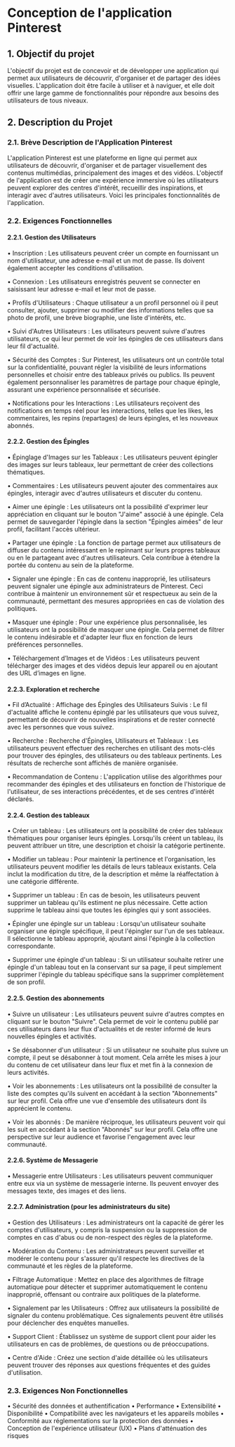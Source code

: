 # Conception de l'application Pinterest

## 1.	Objectif du projet
L'objectif du projet est de concevoir et de développer une application qui permet aux utilisateurs de découvrir, d'organiser et de partager des idées visuelles. L'application doit être facile à utiliser et à naviguer, et elle doit offrir une large gamme de fonctionnalités pour répondre aux besoins des utilisateurs de tous niveaux.

## 2.	Description du Projet
### 2.1.	Brève Description de l'Application Pinterest 
L'application Pinterest est une plateforme en ligne qui permet aux utilisateurs de découvrir, d'organiser et de partager visuellement des contenus multimédias, principalement des images et des vidéos. L'objectif de l'application est de créer une expérience immersive où les utilisateurs peuvent explorer des centres d'intérêt, recueillir des inspirations, et interagir avec d'autres utilisateurs. Voici les principales fonctionnalités de l'application.


### 2.2.	Exigences Fonctionnelles
#### 2.2.1.	Gestion des Utilisateurs
•	Inscription : Les utilisateurs peuvent créer un compte en fournissant un nom d'utilisateur, une adresse e-mail et un mot de passe. Ils doivent également accepter les conditions d'utilisation.

•	Connexion : Les utilisateurs enregistrés peuvent se connecter en saisissant leur adresse e-mail et leur mot de passe.

•	Profils d'Utilisateurs : Chaque utilisateur a un profil personnel où il peut consulter, ajouter, supprimer ou modifier des informations telles que sa photo de profil, une brève biographie, une liste d'intérêts, etc.

•	Suivi d'Autres Utilisateurs : Les utilisateurs peuvent suivre d'autres utilisateurs, ce qui leur permet de voir les épingles de ces utilisateurs dans leur fil d'actualité.


•	Sécurité des Comptes : Sur Pinterest, les utilisateurs ont un contrôle total sur la confidentialité, pouvant régler la visibilité de leurs informations personnelles et choisir entre des tableaux privés ou publics. Ils peuvent également personnaliser les paramètres de partage pour chaque épingle, assurant une expérience personnalisée et sécurisée.

•	Notifications pour les Interactions : Les utilisateurs reçoivent des notifications en temps réel pour les interactions, telles que les likes, les commentaires, les repins (repartages) de leurs épingles, et les nouveaux abonnés.

#### 2.2.2.	 Gestion des Épingles
•	Épinglage d'Images sur les Tableaux : Les utilisateurs peuvent épingler des images sur leurs tableaux, leur permettant de créer des collections thématiques.

•	Commentaires : Les utilisateurs peuvent ajouter des commentaires aux épingles, interagir avec d'autres utilisateurs et discuter du contenu.

•	Aimer une épingle : Les utilisateurs ont la possibilité d'exprimer leur appréciation en cliquant sur le bouton "J'aime" associé à une épingle. Cela permet de sauvegarder l'épingle dans la section "Épingles aimées" de leur profil, facilitant l'accès ultérieur.

•	Partager une épingle : La fonction de partage permet aux utilisateurs de diffuser du contenu intéressant en le repinnant sur leurs propres tableaux ou en le partageant avec d'autres utilisateurs. Cela contribue à étendre la portée du contenu au sein de la plateforme.

•	Signaler une épingle : En cas de contenu inapproprié, les utilisateurs peuvent signaler une épingle aux administrateurs de Pinterest. Ceci contribue à maintenir un environnement sûr et respectueux au sein de la communauté, permettant des mesures appropriées en cas de violation des politiques.

•	Masquer une épingle : Pour une expérience plus personnalisée, les utilisateurs ont la possibilité de masquer une épingle. Cela permet de filtrer le contenu indésirable et d'adapter leur flux en fonction de leurs préférences personnelles.

•	Téléchargement d’Images et de Vidéos : Les utilisateurs peuvent télécharger des images et des vidéos depuis leur appareil ou en ajoutant des URL d’images en ligne.



#### 2.2.3.	Exploration et recherche
•	Fil d’Actualité : Affichage des Épingles des Utilisateurs Suivis : Le fil d'actualité affiche le contenu épinglé par les utilisateurs que vous suivez, permettant de découvrir de nouvelles inspirations et de rester connecté avec les personnes que vous suivez.

•	Recherche : Recherche d'Épingles, Utilisateurs et Tableaux : Les utilisateurs peuvent effectuer des recherches en utilisant des mots-clés pour trouver des épingles, des utilisateurs ou des tableaux pertinents. Les résultats de recherche sont affichés de manière organisée.

•	Recommandation de Contenu : L'application utilise des algorithmes pour recommander des épingles et des utilisateurs en fonction de l'historique de l'utilisateur, de ses interactions précédentes, et de ses centres d'intérêt déclarés.


#### 2.2.4.	Gestion des tableaux
•	Créer un tableau : Les utilisateurs ont la possibilité de créer des tableaux thématiques pour organiser leurs épingles. Lorsqu'ils créent un tableau, ils peuvent attribuer un titre, une description et choisir la catégorie pertinente.

•	Modifier un tableau : Pour maintenir la pertinence et l'organisation, les utilisateurs peuvent modifier les détails de leurs tableaux existants. Cela inclut la modification du titre, de la description et même la réaffectation à une catégorie différente.

•	Supprimer un tableau : En cas de besoin, les utilisateurs peuvent supprimer un tableau qu'ils estiment ne plus nécessaire. Cette action supprime le tableau ainsi que toutes les épingles qui y sont associées.

•	Épingler une épingle sur un tableau : Lorsqu'un utilisateur souhaite organiser une épingle spécifique, il peut l'épingler sur l'un de ses tableaux. Il sélectionne le tableau approprié, ajoutant ainsi l'épingle à la collection correspondante.

•	Supprimer une épingle d'un tableau : Si un utilisateur souhaite retirer une épingle d'un tableau tout en la conservant sur sa page, il peut simplement supprimer l'épingle du tableau spécifique sans la supprimer complètement de son profil.



#### 2.2.5.	Gestion des abonnements
•	Suivre un utilisateur : Les utilisateurs peuvent suivre d'autres comptes en cliquant sur le bouton "Suivre". Cela permet de voir le contenu publié par ces utilisateurs dans leur flux d'actualités et de rester informé de leurs nouvelles épingles et activités.

•	Se désabonner d'un utilisateur : Si un utilisateur ne souhaite plus suivre un compte, il peut se désabonner à tout moment. Cela arrête les mises à jour du contenu de cet utilisateur dans leur flux et met fin à la connexion de leurs activités.

•	Voir les abonnements : Les utilisateurs ont la possibilité de consulter la liste des comptes qu'ils suivent en accédant à la section "Abonnements" sur leur profil. Cela offre une vue d'ensemble des utilisateurs dont ils apprécient le contenu.

•	Voir les abonnés : De manière réciproque, les utilisateurs peuvent voir qui les suit en accédant à la section "Abonnés" sur leur profil. Cela offre une perspective sur leur audience et favorise l'engagement avec leur communauté.


#### 2.2.6.	Système de Messagerie 
•	Messagerie entre Utilisateurs : Les utilisateurs peuvent communiquer entre eux via un système de messagerie interne. Ils peuvent envoyer des messages texte, des images et des liens.


#### 2.2.7.	Administration (pour les administrateurs du site)
•	Gestion des Utilisateurs : Les administrateurs ont la capacité de gérer les comptes d'utilisateurs, y compris la suspension ou la suppression de comptes en cas d'abus ou de non-respect des règles de la plateforme.

•	Modération du Contenu : Les administrateurs peuvent surveiller et modérer le contenu pour s'assurer qu'il respecte les directives de la communauté et les règles de la plateforme.

•	Filtrage Automatique : Mettez en place des algorithmes de filtrage automatique pour détecter et supprimer automatiquement le contenu inapproprié, offensant ou contraire aux politiques de la plateforme.

•	Signalement par les Utilisateurs : Offrez aux utilisateurs la possibilité de signaler du contenu problématique. Ces signalements peuvent être utilisés pour déclencher des enquêtes manuelles. 

•	Support Client : Établissez un système de support client pour aider les utilisateurs en cas de problèmes, de questions ou de préoccupations.

•	Centre d'Aide : Créez une section d'aide détaillée où les utilisateurs peuvent trouver des réponses aux questions fréquentes et des guides d'utilisation.



### 2.3.	Exigences Non Fonctionnelles
•	Sécurité des données et authentification
•	Performance
•	Extensibilité
•	Disponibilité
•	Compatibilité avec les navigateurs et les appareils mobiles
•	Conformité aux réglementations sur la protection des données
•	Conception de l'expérience utilisateur (UX)
•	Plans d'atténuation des risques
